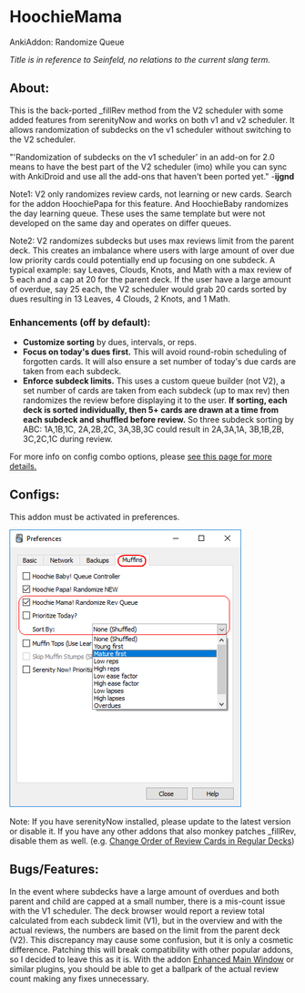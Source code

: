 # HoochieMama
AnkiAddon: Randomize Queue

<i>Title is in reference to Seinfeld, no relations to the current slang term.</i>


## About:
This is the back-ported _fillRev method from the V2 scheduler with some added features from serenityNow and works on both v1 and v2 scheduler. It allows randomization of subdecks on the v1 scheduler without switching to the V2 scheduler.

"'Randomization of subdecks on the v1 scheduler' in an add-on for 2.0 means to have the best part of the V2 scheduler (imo) while you can sync with AnkiDroid and use all the add-ons that haven't been ported yet." -<b>ijgnd</b>

Note1: V2 only randomizes review cards, not learning or new cards. Search for the addon HoochiePapa for this feature. And HoochieBaby randomizes the day learning queue. These uses the same template but were not developed on the same day and operates on differ queues.

Note2: V2 randomizes subdecks but uses max reviews limit from the parent deck. This creates an imbalance where users with large amount of over due low priority cards could potentially end up focusing on one subdeck. A typical example: say Leaves, Clouds, Knots, and Math with a max review of 5 each and a cap at 20 for the parent deck. If the user have a large amount of overdue, say 25 each, the V2 scheduler would grab 20 cards sorted by dues resulting in 13 Leaves, 4 Clouds, 2 Knots, and 1 Math.

### Enhancements (off by default):
- <b>Customize sorting</b> by dues, intervals, or reps.
- <b>Focus on today's dues first.</b> This will avoid round-robin scheduling of forgotten cards. It will also ensure a set number of today's due cards are taken from each subdeck.
- <b>Enforce subdeck limits.</b> This uses a custom queue builder (not V2), a set number of cards are taken from each subdeck (up to max rev) then randomizes the review before displaying it to the user. <b>If sorting, each deck is sorted individually, then 5+ cards are drawn at a time from each subdeck and shuffled before review.</b> So three subdeck sorting by ABC: 1A,1B,1C, 2A,2B,2C, 3A,3B,3C could result in 2A,3A,1A, 3B,1B,2B, 3C,2C,1C during review.

For more info on config combo options, please <a href="https://github.com/lovac42/HoochieMama/blob/master/src/config.md">see this page for more details.</a>

## Configs:
This addon must be activated in preferences.

<img src="https://github.com/lovac42/HoochieMama/blob/master/screenshots/prefmenu.png?raw=true">

Note: If you have serenityNow installed, please update to the latest version or disable it. If you have any other addons that also monkey patches _fillRev, disable them as well. (e.g. <a href="https://ankiweb.net/shared/info/3731265543">Change Order of Review Cards in Regular Decks</a>)


## Bugs/Features:
In the event where subdecks have a large amount of overdues and both parent and child are capped at a small number, there is a mis-count issue with the V1 scheduler. The deck browser would report a review total calculated from each subdeck limit (V1), but in the overview and with the actual reviews, the numbers are based on the limit from the parent deck (V2). This discrepancy may cause some confusion, but it is only a cosmetic difference. Patching this will break compatibility with other popular addons, so I decided to leave this as it is. With the addon <a href="https://ankiweb.net/shared/info/877182321">Enhanced Main Window</a> or similar plugins, you should be able to get a ballpark of the actual review count making any fixes unnecessary.

